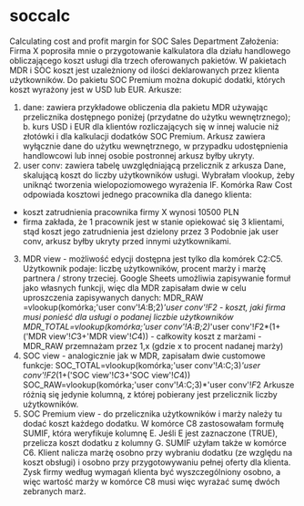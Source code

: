 # soccalc
Calculating cost and profit margin for SOC Sales Department
Założenia: 
Firma X poprosiła mnie o przygotowanie kalkulatora dla działu handlowego obliczającego koszt usługi dla trzech oferowanych pakietów. W pakietach MDR i SOC koszt jest uzależniony od ilości deklarowanych przez klienta użytkowników. Do pakietu SOC Premium można dokupić dodatki, których koszt wyrażony jest w USD lub EUR. 
Arkusze:
1. dane: zawiera przykładowe obliczenia dla pakietu MDR używając przelicznika dostępnego poniżej (przydatne do użytku wewnętrznego); b. kurs USD i EUR dla klientów rozliczających się w innej walucie niż złotówki i dla kalkulacji dodatków SOC Premium.
Arkusz zawiera wyłącznie dane do użytku wewnętrznego, w przypadku udostępnienia handlowcowi lub innej osobie postronnej arkusz byłby ukryty.
2. user conv: zawiera tabelę uwzględniającą przelicznik z arkusza Dane, skalującą koszt do liczby użytkowników usługi. Wybrałam vlookup, żeby uniknąć tworzenia wielopoziomowego wyrażenia IF. Komórka Raw Cost odpowiada kosztowi jednego pracownika dla danego klienta: 
- koszt zatrudnienia pracownika firmy X wynosi 10500 PLN
- firma zakłada, że 1 pracownik jest w stanie opiekować się 3 klientami, stąd koszt jego zatrudnienia jest dzielony przez 3
Podobnie jak user conv, arkusz byłby ukryty przed innymi użytkownikami.  
3. MDR view - możliwość edycji dostępna jest tylko dla komórek C2:C5. Użytkownik podaje: liczbę użytkowników, procent marży i marżę partnera / strony trzeciej. Google Sheets umożliwia zapisywanie formuł jako własnych funkcji, więc dla MDR zapisałam dwie w celu uproszczenia zapisywanych danych:
MDR_RAW =vlookup(komórka;'user conv'!$A:$B;2)*'user conv'!$F$2 - koszt, jaki firma musi ponieść dla usługi o podanej liczbie użytkowników
MDR_TOTAL=vlookup(komórka;'user conv'!$A:$B;2)*'user conv'!$F$2*(1+('MDR view'!$C$3+'MDR view'!$C$4)) - całkowity koszt z marżami - MDR_RAW przemnażam przez 1,x (gdzie x to procent nadanej marży)
4. SOC view -  analogicznie jak w MDR, zapisałam dwie customowe funkcje:
SOC_TOTAL=vlookup(komórka;'user conv'!$A:$C;3)*'user conv'!$F$2*(1+('SOC view'!$C$3+'SOC view'!$C$4))
SOC_RAW=vlookup(komórka;'user conv'!$A:$C;3)*'user conv'!$F$2
Arkusze różnią się jedynie kolumną, z której pobierany jest przelicznik liczby użytkowników.
5. SOC Premium view - do przelicznika użytkowników i marży należy tu dodać koszt każdego dodatku. W komórce C8 zastosowałam formułę SUMIF, która weryfikuje kolumnę E. Jeśli E jest zaznaczone (TRUE), przelicza koszt dodatku z kolumny G. SUMIF użyłam także w komórce C6. Klient nalicza marżę osobno przy wybraniu dodatku (ze względu na koszt obsługi) i osobno przy przygotowywaniu pełnej oferty dla klienta.  Zysk firmy według wymagań klienta być wyszczególniony osobno, a więc wartość marży w komórce C8 musi więc wyrażać sumę dwóch zebranych marż.
